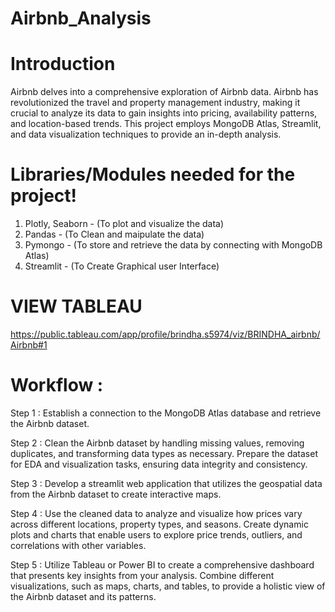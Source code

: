 # Airbnb_Analysis

# Introduction

Airbnb delves into a comprehensive exploration of Airbnb data. Airbnb has revolutionized the travel and property management industry, making it crucial to analyze its data to gain insights into pricing, availability patterns, and location-based trends. This project employs MongoDB Atlas, Streamlit, and data visualization techniques to provide an in-depth analysis.

# Libraries/Modules needed for the project!

  1. Plotly, Seaborn - (To plot and visualize the data)
  2. Pandas - (To Clean and maipulate the data)
  3. Pymongo - (To store and retrieve the data by connecting with MongoDB Atlas)
  4. Streamlit - (To Create Graphical user Interface)

# VIEW TABLEAU 
https://public.tableau.com/app/profile/brindha.s5974/viz/BRINDHA_airbnb/Airbnb#1

# Workflow :
Step 1 :
Establish a connection to the MongoDB Atlas database and retrieve the Airbnb dataset.

Step 2 :
Clean the Airbnb dataset by handling missing values, removing duplicates, and transforming data types as necessary. Prepare the dataset for EDA and visualization tasks, ensuring data integrity and consistency.

Step 3 :
Develop a streamlit web application that utilizes the geospatial data from the Airbnb dataset to create interactive maps.

Step 4 :
Use the cleaned data to analyze and visualize how prices vary across different locations, property types, and seasons. Create dynamic plots and charts that enable users to explore price trends, outliers, and correlations with other variables.

Step 5 :
Utilize Tableau or Power BI to create a comprehensive dashboard that presents key insights from your analysis. Combine different visualizations, such as maps, charts, and tables, to provide a holistic view of the Airbnb dataset and its patterns.
